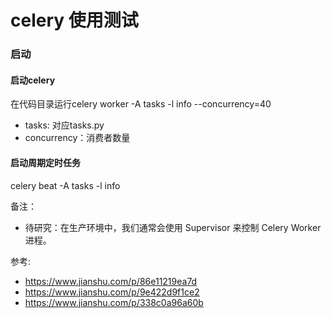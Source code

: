 # celery 使用测试

### 启动
#### 启动celery
在代码目录运行celery  worker -A tasks -l info --concurrency=40 
- tasks: 对应tasks.py
- concurrency：消费者数量
#### 启动周期定时任务
celery  beat -A tasks -l info 

备注：

- 待研究：在生产环境中，我们通常会使用 Supervisor 来控制 Celery Worker 进程。

参考:

- <https://www.jianshu.com/p/86e11219ea7d>
-  <https://www.jianshu.com/p/9e422d9f1ce2>
- <https://www.jianshu.com/p/338c0a96a60b>

